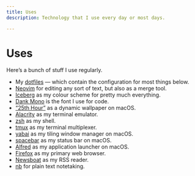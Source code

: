 ```yaml
---
title: Uses
description: Technology that I use every day or most days.

---
```

# Uses

Here’s a bunch of stuff I use regularly.

* My [dotfiles](https://github.com/knowler/dotfiles) — which contain the configuration for most things below.
* [Neovim](https://neovim.io/) for editing any sort of text, but also as a merge tool.
* [Iceberg](https://cocopon.github.io/iceberg.vim/) as my colour scheme for pretty much everything.
* [Dank Mono](https://gumroad.com/l/dank-mono) is the font I use for code.
* [“25th Hour”](https://github.com/dominiklohmann/25th-hour) as a dynamic wallpaper on macOS.
* [Alacrity](https://github.com/alacritty/alacritty) as my terminal emulator.
* [zsh](https://www.zsh.org/) as my shell.
* [tmux](https://github.com/tmux/tmux) as my terminal multiplexer.
* [yabai](https://github.com/koekeishiya/yabai) as my tiling window manager on macOS.
* [spacebar](https://github.com/cmacrae/spacebar) as my status bar on macOS.
* [Alfred](https://www.alfredapp.com/) as my application launcher on macOS.
* [Firefox](https://www.mozilla.org/firefox/) as my primary web browser.
* [Newsboat](https://newsboat.org) as my RSS reader.
* [nb](https://github.com/xwmx/nb) for plain text notetaking.